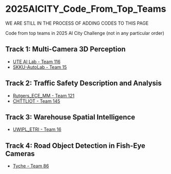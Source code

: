 # 2025AICITY_Code_From_Top_Teams

WE ARE STILL IN THE PROCESS OF ADDING CODES TO THIS PAGE

Code from top teams in 2025 AI City Challenge (not in any particular order)

## Track 1: Multi-Camera 3D Perception
* [UTE AI Lab - Team 116](https://github.com/kiyotaka1102/VGCRTrack)
* [SKKU-AutoLab - Team 15](https://github.com/SKKUAutoLab/AIC25_Track_01)
  


## Track 2: Traffic Safety Description and Analysis
* [Rutgers_ECE_MM - Team 121](https://github.com/BaamPark/TrafficVILA.git)
* [CHTTLIOT - Team 145](https://github.com/q104769424/2025AICITY_Track2_TrafficInternVL)



## Track 3: Warehouse Spatial Intelligence
* [UWIPL_ETRI - Team 16](https://github.com/hsiangwei0903/SpatialAgent)



## Track 4: Road Object Detection in Fish-Eye Cameras
* [Tyche - Team 86](https://github.com/xbaotg/AICITY2025_Track4)


